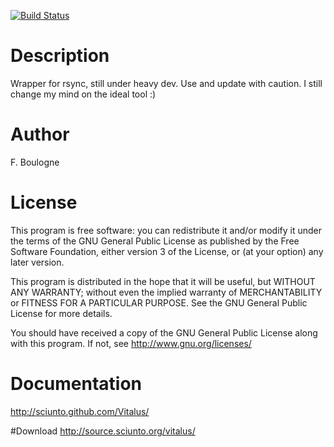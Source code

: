 [![Build Status](https://secure.travis-ci.org/sciunto/Vitalus.png)](http://travis-ci.org/sciunto/Vitalus)

# Description
Wrapper for rsync, still under heavy dev. Use and update with caution.
I still change my mind on the ideal tool :)

# Author 
F. Boulogne <fboulogne at april dot org>

# License 

This program is free software: you can redistribute it and/or modify
it under the terms of the GNU General Public License as published by
the Free Software Foundation, either version 3 of the License, or
(at your option) any later version.

This program is distributed in the hope that it will be useful,
but WITHOUT ANY WARRANTY; without even the implied warranty of
MERCHANTABILITY or FITNESS FOR A PARTICULAR PURPOSE.  See the
GNU General Public License for more details.

You should have received a copy of the GNU General Public License
along with this program.  If not, see <http://www.gnu.org/licenses/>

# Documentation
http://sciunto.github.com/Vitalus/

#Download
http://source.sciunto.org/vitalus/
